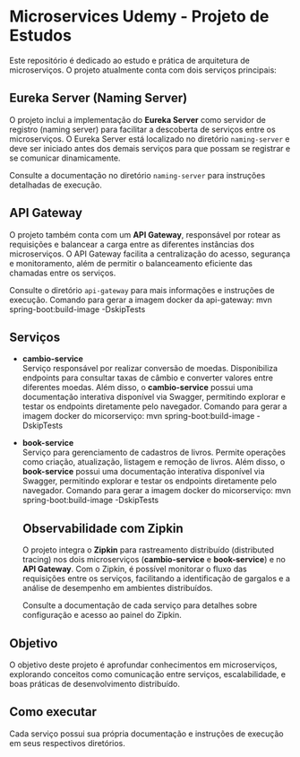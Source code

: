 # Microservices Udemy - Projeto de Estudos

Este repositório é dedicado ao estudo e prática de arquitetura de microserviços. O projeto atualmente conta com dois serviços principais:

## Eureka Server (Naming Server)

O projeto inclui a implementação do **Eureka Server** como servidor de registro (naming server) para facilitar a descoberta de serviços entre os microserviços. O Eureka Server está localizado no diretório `naming-server` e deve ser iniciado antes dos demais serviços para que possam se registrar e se comunicar dinamicamente.

Consulte a documentação no diretório `naming-server` para instruções detalhadas de execução.

## API Gateway

O projeto também conta com um **API Gateway**, responsável por rotear as requisições e balancear a carga entre as diferentes instâncias dos microserviços. O API Gateway facilita a centralização do acesso, segurança e monitoramento, além de permitir o balanceamento eficiente das chamadas entre os serviços.

Consulte o diretório `api-gateway` para mais informações e instruções de execução.
 Comando para gerar a imagem docker da api-gateway: mvn spring-boot:build-image -DskipTests

## Serviços

- **cambio-service**  
    Serviço responsável por realizar conversão de moedas. Disponibiliza endpoints para consultar taxas de câmbio e converter valores entre diferentes moedas.
    Além disso, o **cambio-service** possui uma documentação interativa disponível via Swagger, permitindo explorar e testar os endpoints diretamente pelo navegador.
    Comando para gerar a imagem docker do micorserviço: mvn spring-boot:build-image -DskipTests

- **book-service**  
    Serviço para gerenciamento de cadastros de livros. Permite operações como criação, atualização, listagem e remoção de livros.
    Além disso, o **book-service** possui uma documentação interativa disponível via Swagger, permitindo explorar e testar os endpoints diretamente pelo navegador.
    Comando para gerar a imagem docker do micorserviço: mvn spring-boot:build-image -DskipTests

    ## Observabilidade com Zipkin

    O projeto integra o **Zipkin** para rastreamento distribuído (distributed tracing) nos dois microserviços (**cambio-service** e **book-service**) e no **API Gateway**. Com o Zipkin, é possível monitorar o fluxo das requisições entre os serviços, facilitando a identificação de gargalos e a análise de desempenho em ambientes distribuídos.

    Consulte a documentação de cada serviço para detalhes sobre configuração e acesso ao painel do Zipkin.

## Objetivo

O objetivo deste projeto é aprofundar conhecimentos em microserviços, explorando conceitos como comunicação entre serviços, escalabilidade, e boas práticas de desenvolvimento distribuído.

## Como executar

Cada serviço possui sua própria documentação e instruções de execução em seus respectivos diretórios.
